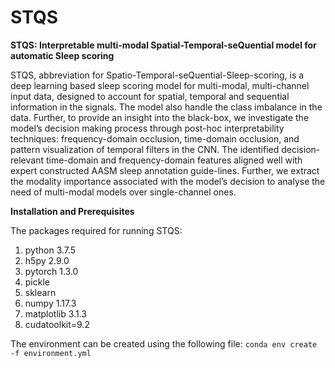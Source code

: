 # STQS

**STQS: Interpretable multi-modal Spatial-Temporal-seQuential model for automatic Sleep scoring**

STQS, abbreviation for Spatio-Temporal-seQuential-Sleep-scoring, is a deep learning based sleep scoring model for multi-modal, multi-channel input data, designed to account for spatial, temporal and sequential information in the signals. The model also handle the class imbalance in the data. Further, to provide an insight into the black-box, we investigate the model’s decision making process through post-hoc interpretability techniques:  frequency-domain occlusion, time-domain occlusion, and pattern visualization of temporal filters in the CNN.  The identified decision-relevant time-domain and frequency-domain features  aligned  well  with  expert  constructed  AASM  sleep  annotation  guide-lines.  Further, we extract the modality importance associated with the model’s decision to analyse the need of multi-modal models over single-channel ones. 

**Installation and Prerequisites**

The packages required for running STQS:
1. python 3.7.5
2. h5py 2.9.0
3. pytorch 1.3.0
4. pickle
5. sklearn 
6. numpy 1.17.3
7. matplotlib 3.1.3
8. cudatoolkit=9.2

The environment can be created using the following file:
```conda env create -f environment.yml```
